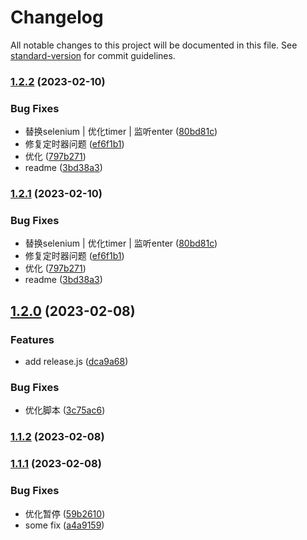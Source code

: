 # Changelog

All notable changes to this project will be documented in this file. See [standard-version](https://github.com/conventional-changelog/standard-version) for commit guidelines.

### [1.2.2](https://gitea.jnsec.in/dongyg/auto_intranet/compare/v1.2.0...v1.2.2) (2023-02-10)


### Bug Fixes

* 替换selenium | 优化timer | 监听enter ([80bd81c](https://gitea.jnsec.in/dongyg/auto_intranet/commit/80bd81c6f723a1a679fa3d8b8e9bc8d65b893e2c))
* 修复定时器问题 ([ef6f1b1](https://gitea.jnsec.in/dongyg/auto_intranet/commit/ef6f1b1eb446692375bd6ece810f4e14b7568991))
* 优化 ([797b271](https://gitea.jnsec.in/dongyg/auto_intranet/commit/797b2718131be385977897abf19f8ed3aa9c740b))
* readme ([3bd38a3](https://gitea.jnsec.in/dongyg/auto_intranet/commit/3bd38a3b754223807c13fb74f42ada0aedebb3a5))

### [1.2.1](https://gitea.jnsec.in/dongyg/auto_intranet/compare/v1.2.0...v1.2.1) (2023-02-10)


### Bug Fixes

* 替换selenium | 优化timer | 监听enter ([80bd81c](https://gitea.jnsec.in/dongyg/auto_intranet/commit/80bd81c6f723a1a679fa3d8b8e9bc8d65b893e2c))
* 修复定时器问题 ([ef6f1b1](https://gitea.jnsec.in/dongyg/auto_intranet/commit/ef6f1b1eb446692375bd6ece810f4e14b7568991))
* 优化 ([797b271](https://gitea.jnsec.in/dongyg/auto_intranet/commit/797b2718131be385977897abf19f8ed3aa9c740b))
* readme ([3bd38a3](https://gitea.jnsec.in/dongyg/auto_intranet/commit/3bd38a3b754223807c13fb74f42ada0aedebb3a5))

## [1.2.0](https://gitea.jnsec.in/dongyg/auto_intranet/compare/v1.1.2...v1.2.0) (2023-02-08)


### Features

* add release.js ([dca9a68](https://gitea.jnsec.in/dongyg/auto_intranet/commit/dca9a685899b0adb5250c905e4d7c0a90b2bd5d4))


### Bug Fixes

* 优化脚本 ([3c75ac6](https://gitea.jnsec.in/dongyg/auto_intranet/commit/3c75ac63b2211ddc078ec290c1df592545d67608))

### [1.1.2](https://gitea.jnsec.in/dongyg/auto_intranet/compare/v1.1.1...v1.1.2) (2023-02-08)

### [1.1.1](https://gitea.jnsec.in/dongyg/auto_intranet/compare/v1.1.0...v1.1.1) (2023-02-08)


### Bug Fixes

* 优化暂停 ([59b2610](https://gitea.jnsec.in/dongyg/auto_intranet/commit/59b2610d5f7055c5ae23dff45d598ce64f8803ff))
* some fix ([a4a9159](https://gitea.jnsec.in/dongyg/auto_intranet/commit/a4a915921986a9ea23bb1998a1e55ef8f9843d9d))
